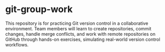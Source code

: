 # git-group-work
This repository is for practicing Git version control in a collaborative environment. Team members will learn to create repositories, commit changes, handle merge conflicts, and work with remote repositories on GitHub through hands-on exercises, simulating real-world version control workflows.
